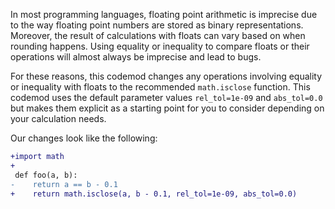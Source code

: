 In most programming languages, floating point arithmetic is imprecise due to the way floating point numbers are stored as binary representations. Moreover, the result of calculations with floats can vary based on when rounding happens. Using equality or inequality to compare floats or their operations will almost always be imprecise and lead to bugs.

For these reasons, this codemod changes any operations involving equality or inequality with floats to the recommended `math.isclose` function. This codemod uses the default parameter values `rel_tol=1e-09` and  `abs_tol=0.0` but makes them explicit as a starting point for you to consider depending on your calculation needs.

Our changes look like the following:
```diff
+import math
+
 def foo(a, b):
-    return a == b - 0.1
+    return math.isclose(a, b - 0.1, rel_tol=1e-09, abs_tol=0.0)
```
